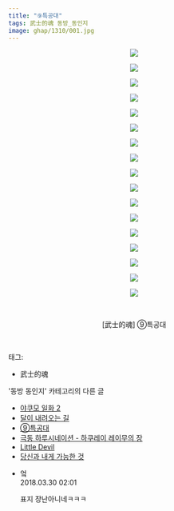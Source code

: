 ```yaml
---
title: "⑨특공대"
tags: 武士的魂 동방_동인지
image: ghap/1310/001.jpg
---
```

<div class="article">
<p style="text-align: center; clear: none; float: none;"><img src="{{ site.nasurl }}/ghap/1310/001.jpg"/></p>
<p style="text-align: center; clear: none; float: none;"><img src="{{ site.nasurl }}/ghap/1310/002.jpg"/></p>
<p style="text-align: center; clear: none; float: none;"><img src="{{ site.nasurl }}/ghap/1310/003.jpg"/></p>
<p style="text-align: center; clear: none; float: none;"><img src="{{ site.nasurl }}/ghap/1310/004.jpg"/></p>
<p style="text-align: center; clear: none; float: none;"><img src="{{ site.nasurl }}/ghap/1310/005.jpg"/></p>
<p style="text-align: center; clear: none; float: none;"><img src="{{ site.nasurl }}/ghap/1310/006.jpg"/></p>
<p style="text-align: center; clear: none; float: none;"><img src="{{ site.nasurl }}/ghap/1310/007.jpg"/></p>
<p style="text-align: center; clear: none; float: none;"><img src="{{ site.nasurl }}/ghap/1310/008.jpg"/></p>
<p style="text-align: center; clear: none; float: none;"><img src="{{ site.nasurl }}/ghap/1310/009.jpg"/></p>
<p style="text-align: center; clear: none; float: none;"><img src="{{ site.nasurl }}/ghap/1310/010.jpg"/></p>
<p style="text-align: center; clear: none; float: none;"><img src="{{ site.nasurl }}/ghap/1310/011.jpg"/></p>
<p style="text-align: center; clear: none; float: none;"><img src="{{ site.nasurl }}/ghap/1310/012.jpg"/></p>
<p style="text-align: center; clear: none; float: none;"><img src="{{ site.nasurl }}/ghap/1310/013.jpg"/></p>
<p style="text-align: center; clear: none; float: none;"><img src="{{ site.nasurl }}/ghap/1310/014.jpg"/></p>
<p style="text-align: center; clear: none; float: none;"><img src="{{ site.nasurl }}/ghap/1310/015.jpg"/></p>
<p style="text-align: center; clear: none; float: none;"><img src="{{ site.nasurl }}/ghap/1310/016.jpg"/></p>
<p style="text-align: center; clear: none; float: none;"><img src="{{ site.nasurl }}/ghap/1310/017.jpg"/></p>
<p style="text-align: center; clear: none; float: none;"><br/></p>
<p style="text-align: center; clear: none; float: none;">[武士的魂] ⑨특공대</p>
<p><br/></p>
</div><div class="tagTrail">
<p>태그: </p>
<ul>
<li>武士的魂</li>
</ul>
</div><div class="another">
<p>'동방 동인지' 카테고리의 다른 글</p>
<ul>
<li><a href="/2016-08-03-ghap_1312">야쿠모 일화 2</a></li>
<li><a href="/2016-08-03-ghap_1311">달이 내려오는 길</a></li>
<li><a href="/2016-08-03-ghap_1310">⑨특공대</a></li>
<li><a href="/2016-08-03-ghap_1309">극동 하루시네이션 - 하쿠레이 레이무의 장</a></li>
<li><a href="/2016-08-03-ghap_1308">Little Devil</a></li>
<li><a href="/2016-08-02-ghap_1306">당신과 내게 가능한 것</a></li>
</ul>
</div><div class="cb_module cb_fluid">
<div class="cb_wrt cb_profile">
<div class="comment">
<ul>
<li class="cb_thumb_off" id="comment15230043">
<div class="cb_comment_area">
<div class="cb_info_area">
<div class="cb_section">
<span class="cb_nick_name">엌</span>
</div>
<div class="cb_section">
<span class="cb_date">2018.03.30 02:01 </span>
</div>
</div>
<div class="cb_dsc_comment">
<p class="cb_dsc">
											표지 장난아니네ㅋㅋㅋ
										</p>
</div>
</div></li>
</ul>
</div>
</div><!-- commentList close -->
</div>
<br/>
<p id="refer"></p>
<br/>
